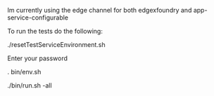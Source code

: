 Im currently using the edge channel for both edgexfoundry and app-service-configurable

To run the tests do the following:


./resetTestServiceEnvironment.sh

Enter your password

. bin/env.sh

./bin/run.sh -all



